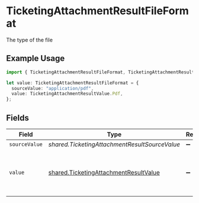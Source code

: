 # TicketingAttachmentResultFileFormat

The type of the file

## Example Usage

```typescript
import { TicketingAttachmentResultFileFormat, TicketingAttachmentResultValue } from "@stackone/stackone-client-ts/sdk/models/shared";

let value: TicketingAttachmentResultFileFormat = {
  sourceValue: "application/pdf",
  value: TicketingAttachmentResultValue.Pdf,
};
```

## Fields

| Field                                                                                                 | Type                                                                                                  | Required                                                                                              | Description                                                                                           | Example                                                                                               |
| ----------------------------------------------------------------------------------------------------- | ----------------------------------------------------------------------------------------------------- | ----------------------------------------------------------------------------------------------------- | ----------------------------------------------------------------------------------------------------- | ----------------------------------------------------------------------------------------------------- |
| `sourceValue`                                                                                         | *shared.TicketingAttachmentResultSourceValue*                                                         | :heavy_minus_sign:                                                                                    | N/A                                                                                                   | application/pdf                                                                                       |
| `value`                                                                                               | [shared.TicketingAttachmentResultValue](../../../sdk/models/shared/ticketingattachmentresultvalue.md) | :heavy_minus_sign:                                                                                    | The file format of the file, expressed as a file extension                                            | pdf                                                                                                   |